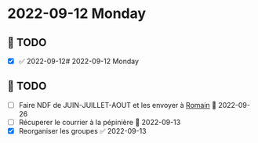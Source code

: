 # 2022-09-12 Monday

## 📆 TODO
- [x]  ✅ 2022-09-12# 2022-09-12 Monday

## 📆 TODO
- [ ] Faire NDF de JUIN-JUILLET-AOUT et les envoyer à [Romain](message://<PR1P264MB2174D878485FD3172F04509BCC459@PR1P264MB2174.FRAP264.PROD.OUTLOOK.COM>) 📅 2022-09-26
- [ ] Récuperer le courrier à la pépinière  📅 2022-09-13
- [x] Reorganiser les groupes  ✅ 2022-09-13